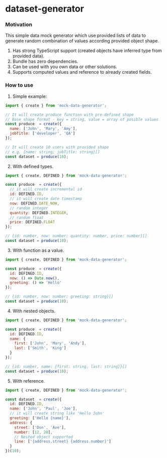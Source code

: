 # dataset-generator

### Motivation

This simple data mock generator which use provided lists of data to generate random combination of values
according provided object shape.

1) Has strong TypeScript support (created objects have inferred type from provided data).
2) Bundle has zero dependencies.
3) Can be used with you own data or other solutions.
4) Supports computed values and reference to already created fields.

### How to use

1) Simple example:
```js
import { create } from 'mock-data-generator';

// It will create produce function with pre-defined shape
// Base shape format - key = string, value = array of posible values
const produce  = create({
  name: ['John', 'Mary', 'Amy'],
  jobTitle: ['developer', 'QA']
});

// It will create 10 users with provided shape
// e.g. {name: string; jobTitle: string}[]
const dataset = produce(10);

```

2) With defined types.
```js
import { create, DEFINED } from 'mock-data-generator';

const produce  = create({
  // it will create incremental id
  id: DEFINED.ID,
  // it will create date timestamp 
  now: DEFINED.DATE_NOW,
  // random integer
  quantity: DEFINED.INTEGER,
  // random float 
  price: DEFINED.FLOAT
});

// {id: number, now: number; quantity: number, price: number}[]
const dataset = produce(10);
```

3) With function as a value.
```js
import { create, DEFINED } from 'mock-data-generator';

const produce  = create({
  id: DEFINED.ID,
  now: () => Date.now(),
  greeting: () => 'Hello'
});

// {id: number, now: number; greeting: string}[]
const dataset = produce(10);
```

4) With nested objects.
```js
import { create, DEFINED } from 'mock-data-generator';

const produce  = create({
  id: DEFINED.ID,
  name: {
    first: ['John', 'Mary', 'Andy'],
    last: ['Smith', 'King']
  }
});

// {id: number, name: {first: string, last: string}}[]
const dataset = produce(10);
```
5) With reference.
```js
import { create, DEFINED } from 'mock-data-generator';

const dataset  = create({
  id: DEFINED.ID,
  name: ['John', 'Paul', 'Joe'],
  // it will create string like 'Hello John' 
  greeting: ['Hello {name}'],
  address: {
    street: ['Don', 'Ave'],
    number: [12, 20],
    // Nested object supported
    line: ['{address.street} {address.number}']
  }
})(10);



